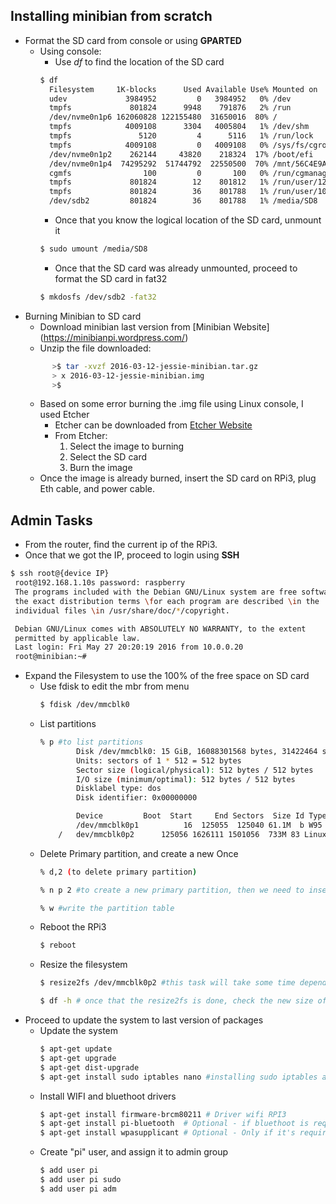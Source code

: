 ## Installing minibian from scratch
* Format the SD card from console or using **GPARTED**
  * Using console:
    * Use _df_ to find the location of the SD card
    ```bash
    $ df
      Filesystem     1K-blocks      Used Available Use% Mounted on
      udev             3984952         0   3984952   0% /dev
      tmpfs             801824      9948    791876   2% /run
      /dev/nvme0n1p6 162060828 122155480  31650016  80% /
      tmpfs            4009108      3304   4005804   1% /dev/shm
      tmpfs               5120         4      5116   1% /run/lock
      tmpfs            4009108         0   4009108   0% /sys/fs/cgroup
      /dev/nvme0n1p2    262144     43820    218324  17% /boot/efi
      /dev/nvme0n1p4  74295292  51744792  22550500  70% /mnt/56C4E9A5C4E98797
      cgmfs                100         0       100   0% /run/cgmanager/fs
      tmpfs             801824        12    801812   1% /run/user/121
      tmpfs             801824        36    801788   1% /run/user/1000
      /dev/sdb2         801824        36    801788   1% /media/SD8
    ```
    * Once that you know the logical location of the SD card, unmount it
    ```bash
    $ sudo umount /media/SD8
    ```
    * Once that the SD card was already unmounted, proceed to format the SD card in fat32
    ```bash
    $ mkdosfs /dev/sdb2 -fat32
    ```
* Burning Minibian to SD card
  * Download minibian last version from [Minibian Website] (https://minibianpi.wordpress.com/)
  * Unzip the file downloaded:
  ```bash
		>$ tar -xvzf 2016-03-12-jessie-minibian.tar.gz
		> x 2016-03-12-jessie-minibian.img
		>$
  ```
  * Based on some error burning the .img file using Linux console, I used Etcher
    * Etcher can be downloaded from [Etcher Website](https://etcher.io/)
    * From Etcher:
      1. Select the image to burning
      2. Select the SD card
      3. Burn the image
  * Once the image is already burned, insert the SD card on RPi3, plug Eth cable, and power cable.

## Admin Tasks
* From the router, find the current ip of the RPi3.
* Once that we got the IP, proceed to login using **SSH**
```bash
$ ssh root@{device IP}
 root@192.168.1.10s password: raspberry
 The programs included with the Debian GNU/Linux system are free software;
 the exact distribution terms \for each program are described \in the
 individual files \in /usr/share/doc/*/copyright.

 Debian GNU/Linux comes with ABSOLUTELY NO WARRANTY, to the extent
 permitted by applicable law.
 Last login: Fri May 27 20:20:19 2016 from 10.0.0.20
 root@minibian:~#
```
* Expand the Filesystem to use the 100% of the free space on SD card
  * Use fdisk to edit the mbr from menu
    ```bash
    $ fdisk /dev/mmcblk0
    ```
  * List partitions
    ```bash
    % p #to list partitions
			Disk /dev/mmcblk0: 15 GiB, 16088301568 bytes, 31422464 sectors
			Units: sectors of 1 * 512 = 512 bytes
			Sector size (logical/physical): 512 bytes / 512 bytes
			I/O size (minimum/optimal): 512 bytes / 512 bytes
			Disklabel type: dos
			Disk identifier: 0x00000000

			Device         Boot  Start     End Sectors  Size Id Type
			/dev/mmcblk0p1          16  125055  125040 61.1M  b W95 FAT32
		/	dev/mmcblk0p2      125056 1626111 1501056  733M 83 Linux
    ```
  * Delete Primary partition, and create a new Once
    ```bash
    % d,2 (to delete primary partition)

	% n p 2 #to create a new primary partition, then we need to insert the begin of the old      primary partition, then insert the new size or the last cylinder available

    % w #write the partition table
    ```
  * Reboot the RPi3
    ```bash
    $ reboot
    ```
  * Resize the filesystem
    ```bash
    $ resize2fs /dev/mmcblk0p2 #this task will take some time depending on the speed of the SD card

    $ df -h # once that the resize2fs is done, check the new size of the partition
    ```
* Proceed to update the system to last version of packages
  * Update the system
    ```bash
    $ apt-get update
    $ apt-get upgrade
    $ apt-get dist-upgrade
    $ apt-get install sudo iptables nano #installing sudo iptables and nano
    ```
  * Install WIFI and bluethoot drivers
    ```bash
    $ apt-get install firmware-brcm80211 # Driver wifi RPI3
    $ apt-get install pi-bluetooth  # Optional - if bluethoot is required
    $ apt-get install wpasupplicant # Optional - Only if it's require to connect to external WIFI  https://minibianpi.wordpress.com/how-to/wifi/
    ```
  * Create "pi" user, and assign it to admin group
    ```bash
    $ add user pi
    $ add user pi sudo
    $ add user pi adm
    ```

